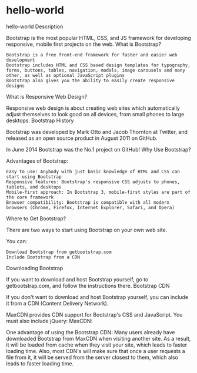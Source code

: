# hello-world
hello-world Description

Bootstrap is the most popular HTML, CSS, and JS framework for developing responsive, mobile first projects on the web.
What is Bootstrap?

    Bootstrap is a free front-end framework for faster and easier web development
    Bootstrap includes HTML and CSS based design templates for typography, forms, buttons, tables, navigation, modals, image carousels and many other, as well as optional JavaScript plugins
    Bootstrap also gives you the ability to easily create responsive designs

What is Responsive Web Design?

Responsive web design is about creating web sites which automatically adjust themselves to look good on all devices, from small phones to large desktops.
Bootstrap History

Bootstrap was developed by Mark Otto and Jacob Thornton at Twitter, and released as an open source product in August 2011 on GitHub.

In June 2014 Bootstrap was the No.1 project on GitHub!
Why Use Bootstrap?

Advantages of Bootstrap:

    Easy to use: Anybody with just basic knowledge of HTML and CSS can start using Bootstrap
    Responsive features: Bootstrap's responsive CSS adjusts to phones, tablets, and desktops
    Mobile-first approach: In Bootstrap 3, mobile-first styles are part of the core framework
    Browser compatibility: Bootstrap is compatible with all modern browsers (Chrome, Firefox, Internet Explorer, Safari, and Opera)

Where to Get Bootstrap?

There are two ways to start using Bootstrap on your own web site.

You can:

    Download Bootstrap from getbootstrap.com
    Include Bootstrap from a CDN

Downloading Bootstrap

If you want to download and host Bootstrap yourself, go to getbootstrap.com, and follow the instructions there.
Bootstrap CDN

If you don't want to download and host Bootstrap yourself, you can include it from a CDN (Content Delivery Network).

MaxCDN provides CDN support for Bootstrap's CSS and JavaScript. You must also include jQuery:
MaxCDN:
<!-- Latest compiled and minified CSS -->
<link rel="stylesheet" href="https://maxcdn.bootstrapcdn.com/bootstrap/3.3.7/css/bootstrap.min.css">

<!-- jQuery library -->
<script src="https://ajax.googleapis.com/ajax/libs/jquery/3.1.1/jquery.min.js"></script>

<!-- Latest compiled JavaScript -->
<script src="https://maxcdn.bootstrapcdn.com/bootstrap/3.3.7/js/bootstrap.min.js"></script>

One advantage of using the Bootstrap CDN:
Many users already have downloaded Bootstrap from MaxCDN when visiting another site. As a result, it will be loaded from cache when they visit your site, which leads to faster loading time. Also, most CDN's will make sure that once a user requests a file from it, it will be served from the server closest to them, which also leads to faster loading time.

